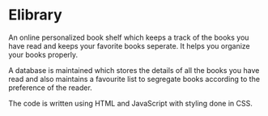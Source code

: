 # Elibrary
An online personalized book shelf which keeps a track of the books you have read and keeps your favorite books seperate. It helps you organize your books properly.

A database is maintained which stores the details of all the books you have read and also maintains a favourite list to segregate books according to the preference of the reader.

The code is written using HTML and JavaScript with styling done in CSS. 
